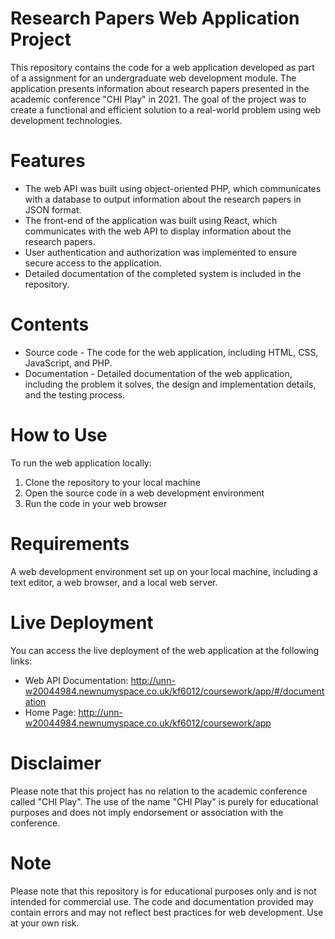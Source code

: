 # Research Papers Web Application Project

This repository contains the code for a web application developed as part of a assignment for an undergraduate web development module. The application presents information about research papers presented in the academic conference "CHI Play" in 2021. The goal of the project was to create a functional and efficient solution to a real-world problem using web development technologies.

# Features

- The web API was built using object-oriented PHP, which communicates with a database to output information about the research papers in JSON format.
- The front-end of the application was built using React, which communicates with the web API to display information about the research papers.
- User authentication and authorization was implemented to ensure secure access to the application.
- Detailed documentation of the completed system is included in the repository.

# Contents

- Source code - The code for the web application, including HTML, CSS, JavaScript, and PHP.
- Documentation - Detailed documentation of the web application, including the problem it solves, the design and implementation details, and the testing process.

# How to Use

To run the web application locally:

1. Clone the repository to your local machine
2. Open the source code in a web development environment
3. Run the code in your web browser

# Requirements

A web development environment set up on your local machine, including a text editor, a web browser, and a local web server.

# Live Deployment

You can access the live deployment of the web application at the following links:

- Web API Documentation: http://unn-w20044984.newnumyspace.co.uk/kf6012/coursework/app/#/documentation
- Home Page: http://unn-w20044984.newnumyspace.co.uk/kf6012/coursework/app

# Disclaimer

Please note that this project has no relation to the academic conference called "CHI Play". The use of the name "CHI Play" is purely for educational purposes and does not imply endorsement or association with the conference.

# Note

Please note that this repository is for educational purposes only and is not intended for commercial use. The code and documentation provided may contain errors and may not reflect best practices for web development. Use at your own risk.
